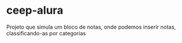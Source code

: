 # ceep-alura
Projeto que simula um bloco de notas, onde podemos inserir notas, classificando-as por categorias
